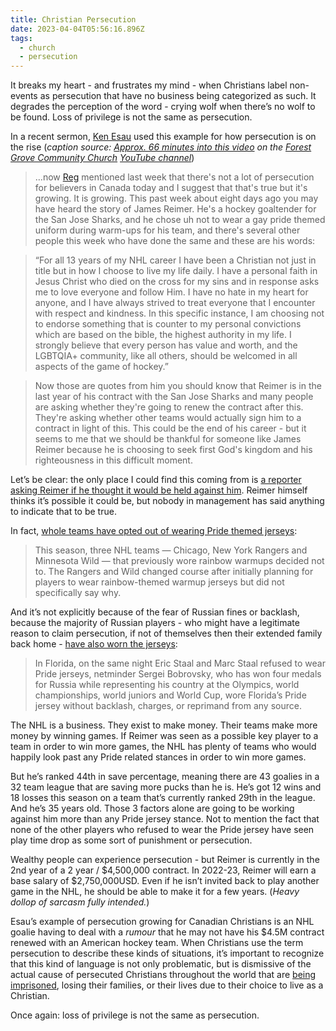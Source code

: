 ```yaml
---
title: Christian Persecution
date: 2023-04-04T05:56:16.896Z
tags:
  - church
  - persecution
---
```


It breaks my heart - and frustrates my mind - when Christians label non-events as persecution that have no business being categorized as such. It degrades the perception of the word - crying wolf when there’s no wolf to be found. Loss of privilege is not the same as persecution.

In a recent sermon, [Ken Esau](https://www.mennonitebrethren.ca/teams/) used this example for how persecution is on the rise (*caption source: [Approx. 66 minutes into this video](https://www.youtube.com/watch?v=BkIXYG-krbw&t=3980s) on the [Forest Grove Community Church](https://www.forestgrovecommunitychurch.com) [YouTube channel](https://www.youtube.com/@ForestGroveCommunityChurch)*)

> …now [Reg](https://www.forestgrovecommunitychurch.com/about/staff-council/) mentioned last week that there's not a lot of persecution for believers in Canada today and I suggest that that's true but it's growing. It is growing. This past week about eight days ago you may have heard the story of James Reimer. He's a hockey goaltender for the San Jose Sharks, and he chose uh not to wear a gay pride themed uniform during warm-ups for his team, and there's several other people this week who have done the same and these are his words:
> 

> “For all 13 years of my NHL career I have been a Christian not just in title but in how I choose to live my life daily. I have a personal faith in Jesus Christ who died on the cross for my sins and in response asks me to love everyone and follow Him. I have no hate in my heart for anyone, and I have always strived to treat everyone that I encounter with respect and kindness. In this specific instance, I am choosing not to endorse something that is counter to my personal convictions which are based on the bible, the highest authority in my life. I strongly believe that every person has value and worth, and the LGBTQIA+ community, like all others, should be welcomed in all aspects of the game of hockey.”
> 

> Now those are quotes from him you should know that Reimer is in the last year of his contract with the San Jose Sharks and many people are asking whether they're going to renew the contract after this. They're asking whether other teams would actually sign him to a contract in light of this. This could be the end of his career - but it seems to me that we should be thankful for someone like James Reimer because he is choosing to seek first God's kingdom and his righteousness in this difficult moment.
> 

Let’s be clear: the only place I could find this coming from is [a reporter asking Reimer if he thought it would be held against him](https://www.cnn.com/2023/03/19/sport/james-reimer-pride-night-jersey-lgbtq-spt-intl/index.html). Reimer himself thinks it’s possible it could be, but nobody in management has said anything to indicate that to be true.

In fact, [whole teams have opted out of wearing Pride themed jerseys](https://www.cbc.ca/sports/hockey/nhl/nhl-pride-night-unwelcome-spotlight-1.6800746):

> This season, three NHL teams — Chicago, New York Rangers and Minnesota Wild — that previously wore rainbow warmups decided not to. The Rangers and Wild changed course after initially planning for players to wear rainbow-themed warmup jerseys but did not specifically say why.
> 

And it’s not explicitly because of the fear of Russian fines or backlash, because the majority of Russian players - who might have a legitimate reason to claim persecution, if not of themselves then their extended family back home - [have also worn the jerseys](https://ca.sports.yahoo.com/news/nhl-pride-controversy-players-who-didnt-participate-teams-with-jerseys-supporters-russia-myth-religious-views-214725000.html):

> In Florida, on the same night Eric Staal and Marc Staal refused to wear Pride jerseys, netminder Sergei Bobrovsky, who has won four medals for Russia while representing his country at the Olympics, world championships, world juniors and World Cup, wore Florida’s Pride jersey without backlash, charges, or reprimand from any source.
> 

The NHL is a business. They exist to make money. Their teams make more money by winning games. If Reimer was seen as a possible key player to a team in order to win more games, the NHL has plenty of teams who would happily look past any Pride related stances in order to win more games. 

But he’s ranked 44th in save percentage, meaning there are 43 goalies in a 32 team league that are saving more pucks than he is. He’s got 12 wins and 18 losses this season on a team that’s currently ranked 29th in the league. And he’s 35 years old. Those 3 factors alone are going to be working against him more than any Pride jersey stance. Not to mention the fact that none of the other players who refused to wear the Pride jersey have seen play time drop as some sort of punishment or persecution.

Wealthy people can experience persecution - but Reimer is currently in the 2nd year of  a 2 year / $4,500,000 contract. In 2022-23, Reimer will earn a base salary of $2,750,000USD. Even if he isn’t invited back to play another game in the NHL, he should be able to make it for a few years. (*Heavy dollop of sarcasm fully intended.*) 

Esau’s example of persecution growing for Canadian Christians is an NHL goalie having to deal with a *rumour* that he may not have his $4.5M contract renewed with an American hockey team. When Christians use the term persecution to describe these kinds of situations, it’s important to recognize that this kind of language is not only problematic, but is dismissive of the actual cause of persecuted Christians throughout the world that are [being imprisoned](https://www.christianitytoday.com/news/2023/march/mayflower-church-thailand-arrests-chinese-christians-asylum.html), losing their families, or their lives due to their choice to live as a Christian.

Once again: loss of privilege is not the same as persecution.